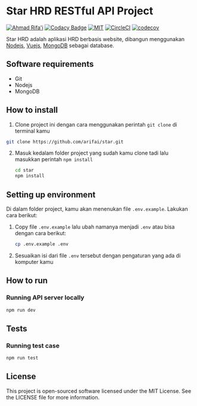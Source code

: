 # Star HRD RESTful API Project

[![Ahmad Rifa'i](https://img.shields.io/badge/author-%40arifai-blue)](https://github.com/arifai) [![Codacy Badge](https://api.codacy.com/project/badge/Grade/757f2061d01843eea590274f04b8daf9)](https://app.codacy.com/manual/arifai/star?utm_source=github.com&utm_medium=referral&utm_content=arifai/star&utm_campaign=Badge_Grade_Dashboard) [![MIT](https://img.shields.io/badge/license-MIT-orange)](https://github.com/arifai/star/blob/master/LICENSE) [![CircleCI](https://circleci.com/gh/circleci/circleci-docs.svg?style=svg)](https://circleci.com/gh/arifai/star) [![codecov](https://codecov.io/gh/arifai/star/branch/master/graph/badge.svg)](https://codecov.io/gh/arifai/star)

Star HRD adalah aplikasi HRD berbasis website, dibangun menggunakan [Nodejs](https://nodejs.org/en/ "Go to Nodejs"), [Vuejs](https://vuejs.org/ "Go to Vuejs"), [MongoDB](https://www.mongodb.com/, "Go to MongoDB") sebagai database.

## Software requirements

   * Git
   * Nodejs
   * MongoDB

## How to install

1. Clone project ini dengan cara menggunakan perintah `git clone` di terminal kamu

```sh
git clone https://github.com/arifai/star.git
```
2. Masuk kedalam folder project yang sudah kamu clone tadi lalu masukkan perintah `npm install`

   ```sh
   cd star
   npm install
   ```
   
## Setting up environment

Di dalam folder project, kamu akan menenukan file `.env.example`. Lakukan cara berikut:

   1. Copy file `.env.example` lalu ubah namanya menjadi `.env` atau bisa dengan cara berikut:
   
      ```sh
      cp .env.example .env
      ```
   2. Sesuaikan isi dari file `.env` tersebut dengan pengaturan yang ada di komputer kamu

## How to run

### Running API server locally

```sh
npm run dev
```
## Tests

### Running test case

```sh
npm run test
```
## License

This project is open-sourced software licensed under the MIT License. See the LICENSE file for more information.